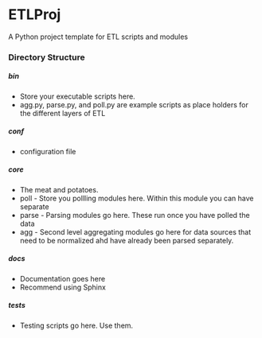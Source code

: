 # ETLProj
A Python project template for ETL scripts and modules 


### Directory Structure ###

##### bin #####
* Store your executable scripts here.
* agg.py, parse.py, and poll.py are example scripts as place holders for the different layers of ETL

##### conf ##### 
* configuration file

##### core #####
* The meat and potatoes. 
* poll - Store you pollling modules here. Within this module you can have separate 
* parse - Parsing modules go here. These run once you have polled the data 
* agg - Second level aggregating modules go here for data sources that need to be normalized ahd have already been parsed separately. 

##### docs #####
* Documentation goes here
* Recommend using Sphinx

##### tests #####
* Testing scripts go here. Use them.
